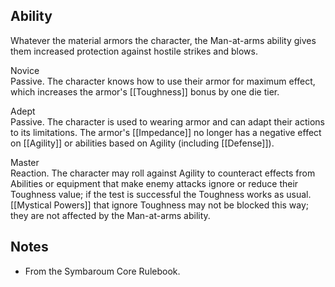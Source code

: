 ## Ability
Whatever the material armors the character, the Man-at-arms ability gives them increased protection against hostile strikes and blows.

Novice<br>Passive. The character knows how to use their armor for maximum effect, which increases the armor's [[Toughness]] bonus by one die tier.

Adept<br>Passive. The character is used to wearing armor and can adapt their actions to its limitations. The armor's [[Impedance]] no longer has a negative effect on [[Agility]] or abilities based on Agility (including [[Defense]]).

Master<br>Reaction. The character may roll against Agility to counteract effects from Abilities or equipment that make enemy attacks ignore or reduce their Toughness value; if the test is successful the Toughness works as usual. [[Mystical Powers]] that ignore Toughness may not be blocked this way; they are not affected by the Man-at-arms ability.
## Notes
* From the Symbaroum Core Rulebook.